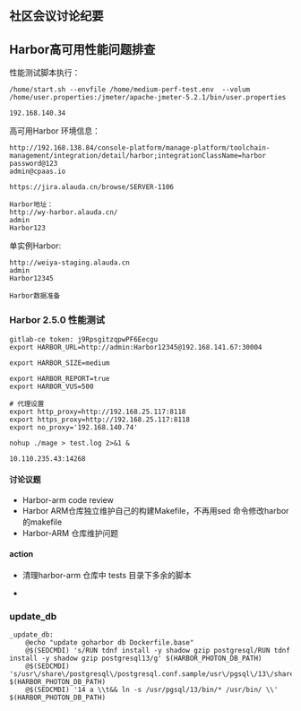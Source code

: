 ## 社区会议讨论纪要

## Harbor高可用性能问题排查

性能测试脚本执行：

```
/home/start.sh --envfile /home/medium-perf-test.env  --volum /home/user.properties:/jmeter/apache-jmeter-5.2.1/bin/user.properties

192.168.140.34
```



高可用Harbor 环境信息：

```
http://192.168.138.84/console-platform/manage-platform/toolchain-management/integration/detail/harbor;integrationClassName=harbor
password@123
admin@cpaas.io

https://jira.alauda.cn/browse/SERVER-1106

Harbor地址：
http://wy-harbor.alauda.cn/
admin
Harbor123
```



单实例Harbor:

```
http://weiya-staging.alauda.cn
admin
Harbor12345

Harbor数据准备
```



### Harbor 2.5.0 性能测试

```
gitlab-ce token: j9RpsgitzqpwPF6Eecgu
export HARBOR_URL=http://admin:Harbor12345@192.168.141.67:30004

export HARBOR_SIZE=medium

export HARBOR_REPORT=true
export HARBOR_VUS=500

# 代理设置
export http_proxy=http://192.168.25.117:8118
export https_proxy=http://192.168.25.117:8118
export no_proxy='192.168.140.74'

nohup ./mage > test.log 2>&1 &

10.110.235.43:14268
```



#### 讨论议题

- Harbor-arm code review
- Harbor ARM仓库独立维护自己的构建Makefile，不再用sed 命令修改harbor的makefile
- Harbor-ARM 仓库维护问题

#### action

- 清理harbor-arm 仓库中 tests 目录下多余的脚本

- 

  



### update_db

```
_update_db:
	@echo "update goharbor db Dockerfile.base"
	@$(SEDCMDI) 's/RUN tdnf install -y shadow gzip postgresql/RUN tdnf install -y shadow gzip postgresql13/g' $(HARBOR_PHOTON_DB_PATH)
	@$(SEDCMDI) 's/usr\/share\/postgresql\/postgresql.conf.sample/usr\/pgsql\/13\/share\/postgresql.conf.sample/g' $(HARBOR_PHOTON_DB_PATH)
	@$(SEDCMDI) '14 a \\t&& ln -s /usr/pgsql/13/bin/* /usr/bin/ \\' $(HARBOR_PHOTON_DB_PATH)
```
